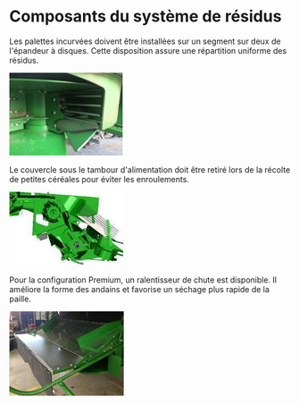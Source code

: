 # Composants du système de résidus
Les palettes incurvées doivent être installées sur un segment sur deux de l'épandeur à disques. Cette disposition assure une répartition uniforme des résidus.

![Palettes incurvées](images/img27.jpg)

Le couvercle sous le tambour d'alimentation doit être retiré lors de la récolte de petites céréales pour éviter les enroulements.

![Couvercle sous le tambour d'alimentation](images/img28.jpg)

Pour la configuration Premium, un ralentisseur de chute est disponible. Il améliore la forme des andains et favorise un séchage plus rapide de la paille.

![Ralentisseur de chute](images/img29.jpg)